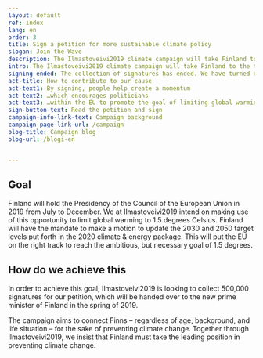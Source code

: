 ```yaml
---
layout: default
ref: index
lang: en
order: 3
title: Sign a petition for more sustainable climate policy
slogan: Join the Wave
description: The Ilmastoveivi2019 climate campaign will take Finland to the top in international climate change action. The puck has been dropped - it’s time to take it.
intro: The Ilmastoveivi2019 climate campaign will take Finland to the top in international climate change action. The puck has been dropped - it’s time to take it.
signing-ended: The collection of signatures has ended. We have turned our campign to new climate movement called Climate Move. More information can be found in Finnish at <a href="https://climatemove.fi">climatemove.fi</a>
act-title: How to contribute to our cause
act-text1: By signing, people help create a momentum
act-text2: …which encourages politicians
act-text3: …within the EU to promote the goal of limiting global warming to 1.5 degrees.
sign-button-text: Read the petition and sign
campaign-info-link-text: Campaign background
campaign-page-link-url: /campaign
blog-title: Campaign blog
blog-url: /blogi-en


---
```


## Goal

Finland will hold the Presidency of the Council of the European Union in 2019 from July to December. We at Ilmastoveivi2019 intend on making use of this opportunity to limit global warming to 1.5 degrees Celsius. Finland will have the mandate to make a motion to update the 2030 and 2050 target levels put forth in the 2020 climate & energy package. This will put the EU on the right track to reach the ambitious, but necessary goal of 1.5 degrees.


## How do we achieve this

In order to achieve this goal, Ilmastoveivi2019 is looking to collect 500,000 signatures for our petition, which will be handed over to the new prime minister of Finland in the spring of 2019.

The campaign aims to connect Finns – regardless of age, background, and life situation – for the sake of preventing climate change. Together through Ilmastoveivi2019, we insist that Finland must take the leading position in preventing climate change.
